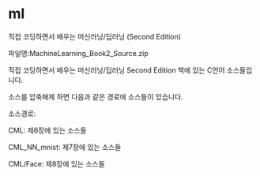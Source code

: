 # ml
직접 코딩하면서 배우는 머신러닝/딥러닝 (Second Edition)

파일명:MachineLearning_Book2_Source.zip

직접 코딩하면서 배우는 머신러닝/딥러닝 Second Edition 책에 있는 C언어 소스들입니다.

소스를 압축해제 하면 다음과 같은 경로에 소스들이 있습니다.

소스경로:

CML: 제6장에 있는 소스들

CML_NN_mnist: 제7장에 있는 소스들

CML/Face: 제8장에 있는 소스들
